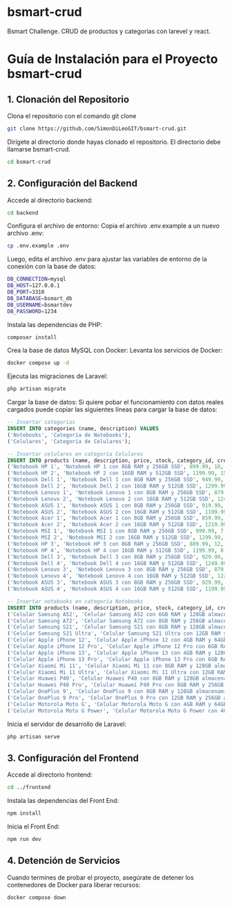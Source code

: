 # bsmart-crud
Bsmart Challenge. CRUD de productos y categorías con larevel y react.

# Guía de Instalación para el Proyecto bsmart-crud

## 1. Clonación del Repositorio
Clona el repositorio con el comando git clone

```bash
git clone https://github.com/SimonDiLeoGIT/bsmart-crud.git
```

Dirígete al directorio donde hayas clonado el repositorio. 
El directorio debe llamarse bsmart-crud.

```bash
cd bsmart-crud
```

## 2. Configuración del Backend
Accede al directorio backend:

```bash
cd backend
```
Configura el archivo de entorno:
Copia el archivo .env.example a un nuevo archivo .env:

```bash
cp .env.example .env
```

Luego, edita el archivo .env para ajustar las variables de entorno de la conexión con la base de datos:

```bash
DB_CONNECTION=mysql
DB_HOST=127.0.0.1
DB_PORT=3310
DB_DATABASE=bsmart_db
DB_USERNAME=bsmartdev
DB_PASSWORD=1234
```

Instala las dependencias de PHP:

```bash
composer install
```

Crea la base de datos MySQL con Docker:
Levanta los servicios de Docker:

```bash
docker compose up -d
```

Ejecuta las migraciones de Laravel:

```bash
php artisan migrate
```

Cargar la base de datos:
Si quiere pobar el funcionamiento con datos reales cargados puede copiar las siguientes líneas para cargar la base de datos:

```sql
-- Insertar categorìas
INSERT INTO categories (name, description) VALUES
('Notebooks', 'Categoría de Notebooks'),
('Celulares', 'Categoría de Celulares');

-- Insertar celulares en categorìa Celulares
INSERT INTO products (name, description, price, stock, category_id, created_at, updated_at) VALUES
('Notebook HP 1', 'Notebook HP 1 con 8GB RAM y 256GB SSD', 899.99, 10, (SELECT id FROM categories WHERE name = 'Notebooks'), NOW(), NOW()),
('Notebook HP 2', 'Notebook HP 2 con 16GB RAM y 512GB SSD', 1199.99, 15, (SELECT id FROM categories WHERE name = 'Notebooks'), NOW(), NOW()),
('Notebook Dell 1', 'Notebook Dell 1 con 8GB RAM y 256GB SSD', 949.99, 12, (SELECT id FROM categories WHERE name = 'Notebooks'), NOW(), NOW()),
('Notebook Dell 2', 'Notebook Dell 2 con 16GB RAM y 512GB SSD', 1299.99, 8, (SELECT id FROM categories WHERE name = 'Notebooks'), NOW(), NOW()),
('Notebook Lenovo 1', 'Notebook Lenovo 1 con 8GB RAM y 256GB SSD', 879.99, 14, (SELECT id FROM categories WHERE name = 'Notebooks'), NOW(), NOW()),
('Notebook Lenovo 2', 'Notebook Lenovo 2 con 16GB RAM y 512GB SSD', 1249.99, 9, (SELECT id FROM categories WHERE name = 'Notebooks'), NOW(), NOW()),
('Notebook ASUS 1', 'Notebook ASUS 1 con 8GB RAM y 256GB SSD', 919.99, 16, (SELECT id FROM categories WHERE name = 'Notebooks'), NOW(), NOW()),
('Notebook ASUS 2', 'Notebook ASUS 2 con 16GB RAM y 512GB SSD', 1199.99, 13, (SELECT id FROM categories WHERE name = 'Notebooks'), NOW(), NOW()),
('Notebook Acer 1', 'Notebook Acer 1 con 8GB RAM y 256GB SSD', 859.99, 16, (SELECT id FROM categories WHERE name = 'Notebooks'), NOW(), NOW()),
('Notebook Acer 2', 'Notebook Acer 2 con 16GB RAM y 512GB SSD', 1219.99, 10, (SELECT id FROM categories WHERE name = 'Notebooks'), NOW(), NOW()),
('Notebook MSI 1', 'Notebook MSI 1 con 8GB RAM y 256GB SSD', 999.99, 7, (SELECT id FROM categories WHERE name = 'Notebooks'), NOW(), NOW()),
('Notebook MSI 2', 'Notebook MSI 2 con 16GB RAM y 512GB SSD', 1299.99, 5, (SELECT id FROM categories WHERE name = 'Notebooks'), NOW(), NOW()),
('Notebook HP 3', 'Notebook HP 3 con 8GB RAM y 256GB SSD', 889.99, 12, (SELECT id FROM categories WHERE name = 'Notebooks'), NOW(), NOW()),
('Notebook HP 4', 'Notebook HP 4 con 16GB RAM y 512GB SSD', 1199.99, 8, (SELECT id FROM categories WHERE name = 'Notebooks'), NOW(), NOW()),
('Notebook Dell 3', 'Notebook Dell 3 con 8GB RAM y 256GB SSD', 929.99, 14, (SELECT id FROM categories WHERE name = 'Notebooks'), NOW(), NOW()),
('Notebook Dell 4', 'Notebook Dell 4 con 16GB RAM y 512GB SSD', 1249.99, 16, (SELECT id FROM categories WHERE name = 'Notebooks'), NOW(), NOW()),
('Notebook Lenovo 3', 'Notebook Lenovo 3 con 8GB RAM y 256GB SSD', 879.99, 13, (SELECT id FROM categories WHERE name = 'Notebooks'), NOW(), NOW()),
('Notebook Lenovo 4', 'Notebook Lenovo 4 con 16GB RAM y 512GB SSD', 1229.99, 6, (SELECT id FROM categories WHERE name = 'Notebooks'), NOW(), NOW()),
('Notebook ASUS 3', 'Notebook ASUS 3 con 8GB RAM y 256GB SSD', 929.99, 9, (SELECT id FROM categories WHERE name = 'Notebooks'), NOW(), NOW()),
('Notebook ASUS 4', 'Notebook ASUS 4 con 16GB RAM y 512GB SSD', 1199.99, 10, (SELECT id FROM categories WHERE name = 'Notebooks'), NOW(), NOW());

-- Insertar notebooks en categorìa Notebooks
INSERT INTO products (name, description, price, stock, category_id, created_at, updated_at) VALUES
('Celular Samsung A52', 'Celular Samsung A52 con 6GB RAM y 128GB almacenamiento', 399.99, 20, (SELECT id FROM categories WHERE name = 'Celulares'), NOW(), NOW()),
('Celular Samsung A72', 'Celular Samsung A72 con 8GB RAM y 256GB almacenamiento', 499.99, 18, (SELECT id FROM categories WHERE name = 'Celulares'), NOW(), NOW()),
('Celular Samsung S21', 'Celular Samsung S21 con 8GB RAM y 128GB almacenamiento', 699.99, 22, (SELECT id FROM categories WHERE name = 'Celulares'), NOW(), NOW()),
('Celular Samsung S21 Ultra', 'Celular Samsung S21 Ultra con 12GB RAM y 256GB almacenamiento', 1199.99, 15, (SELECT id FROM categories WHERE name = 'Celulares'), NOW(), NOW()),
('Celular Apple iPhone 12', 'Celular Apple iPhone 12 con 4GB RAM y 64GB almacenamiento', 799.99, 17, (SELECT id FROM categories WHERE name = 'Celulares'), NOW(), NOW()),
('Celular Apple iPhone 12 Pro', 'Celular Apple iPhone 12 Pro con 6GB RAM y 128GB almacenamiento', 999.99, 13, (SELECT id FROM categories WHERE name = 'Celulares'), NOW(), NOW()),
('Celular Apple iPhone 13', 'Celular Apple iPhone 13 con 4GB RAM y 128GB almacenamiento', 849.99, 19, (SELECT id FROM categories WHERE name = 'Celulares'), NOW(), NOW()),
('Celular Apple iPhone 13 Pro', 'Celular Apple iPhone 13 Pro con 6GB RAM y 256GB almacenamiento', 1099.99, 10, (SELECT id FROM categories WHERE name = 'Celulares'), NOW(), NOW()),
('Celular Xiaomi Mi 11', 'Celular Xiaomi Mi 11 con 8GB RAM y 128GB almacenamiento', 499.99, 25, (SELECT id FROM categories WHERE name = 'Celulares'), NOW(), NOW()),
('Celular Xiaomi Mi 11 Ultra', 'Celular Xiaomi Mi 11 Ultra con 12GB RAM y 256GB almacenamiento', 899.99, 12, (SELECT id FROM categories WHERE name = 'Celulares'), NOW(), NOW()),
('Celular Huawei P40', 'Celular Huawei P40 con 8GB RAM y 128GB almacenamiento', 469.99, 20, (SELECT id FROM categories WHERE name = 'Celulares'), NOW(), NOW()),
('Celular Huawei P40 Pro', 'Celular Huawei P40 Pro con 8GB RAM y 256GB almacenamiento', 699.99, 14, (SELECT id FROM categories WHERE name = 'Celulares'), NOW(), NOW()),
('Celular OnePlus 9', 'Celular OnePlus 9 con 8GB RAM y 128GB almacenamiento', 599.99, 26, (SELECT id FROM categories WHERE name = 'Celulares'), NOW(), NOW()),
('Celular OnePlus 9 Pro', 'Celular OnePlus 9 Pro con 12GB RAM y 256GB almacenamiento', 899.99, 16, (SELECT id FROM categories WHERE name = 'Celulares'), NOW(), NOW()),
('Celular Motorola Moto G', 'Celular Motorola Moto G con 4GB RAM y 64GB almacenamiento', 299.99, 30, (SELECT id FROM categories WHERE name = 'Celulares'), NOW(), NOW()),
('Celular Motorola Moto G Power', 'Celular Motorola Moto G Power con 4GB RAM y 128GB almacenamiento', 349.99, 22, (SELECT id FROM categories WHERE name = 'Celulares'), NOW(), NOW());
```

Inicia el servidor de desarrollo de Laravel:

```bash
php artisan serve
```

## 3. Configuración del Frontend
Accede al directorio frontend:

```bash
cd ../frontend
```

Instala las dependencias del Front End:

```bash
npm install
```

Inicia el Front End:

```bash
npm run dev
```

## 4. Detención de Servicios
Cuando termines de probar el proyecto, asegúrate de detener los contenedores de Docker para liberar recursos:

```bash
docker compose down
```
